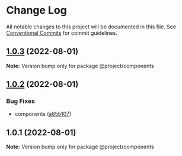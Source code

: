 # Change Log

All notable changes to this project will be documented in this file.
See [Conventional Commits](https://conventionalcommits.org) for commit guidelines.

## [1.0.3](https://gitee.com/sparkparis123/lerna-cli/compare/@project/components@1.0.2...@project/components@1.0.3) (2022-08-01)

**Note:** Version bump only for package @project/components





## [1.0.2](https://gitee.com/sparkparis123/lerna-cli/compare/@project/components@1.0.1...@project/components@1.0.2) (2022-08-01)


### Bug Fixes

* components ([a85b107](https://gitee.com/sparkparis123/lerna-cli/commits/a85b107a98680cc49f1cbb84fc9d2a5120f5e771))





## 1.0.1 (2022-08-01)

**Note:** Version bump only for package @project/components
